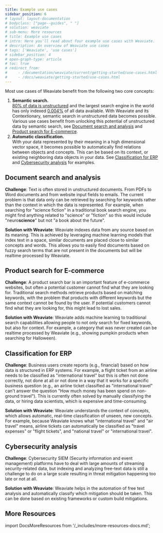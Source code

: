 ```yaml
---
title: Example use cases
sidebar_position: 6
# layout: layout-documentation
# bodyclass: ["page--guides", " "]
# solution: weaviate
# sub-menu: More resources
# title: Example use cases
# intro: Here you'll read about four example use cases with Weaviate.
# description: An overview of Weaviate use cases 
# tags: ['Weaviate', 'use cases']
# sidebar_position: 4
# open-graph-type: article
# toc: true
# redirect_from:
#     - /documentation/weaviate/current/getting-started/use-cases.html
#     - /docs/weaviate/getting-started/use-cases.html
---
```

<badges/>

Most use cases of Weaviate benefit from the following two core concepts: 

1. **Semantic search.**\
  [80% of data is unstructured](https://www.forbes.com/sites/forbestechcouncil/2019/01/29/the-80-blind-spot-are-you-ignoring-unstructured-organizational-data/) and the largest search engine in the world has only indexed [0.004%](https://www.seeker.com/how-much-of-the-internet-is-hidden-1792697912.html) of all data available. With Weaviate and its Contextionary, semantic search in unstructured data becomes possible. Various use cases benefit from unlocking this potential of unstructured data by semantic search, see [Document search and analysis](#document-search-and-analysis) and [Product search for E-commerce](#product-search-for-e-commerce).
2. **Automatic classification.**\
   With your data represented by their meaning in a high dimensional vector space, it becomes possible to automatically find relations between objects and concepts. This can be based on its context, or existing neighboring data objects in your data. See [Classification for ERP](#classification-for-erp) and [Cybersecurity analysis](#cybersecurity-analysis) for examples.

## Document search and analysis

**Challenge**: Text is often stored in unstructured documents. From PDFs to Word documents and from website input fields to emails. The current problem is that data only can be retrieved by searching for keywords rather than the context in which the data is represented. For example, when searching for "science fiction" in a traditional book search engine, you might find anything related to "science" or "fiction" so this would include "neuro**science**" but not "a book about the future".

**Solution with Weaviate**: Weaviate indexes data from any source based on its meaning. This is achieved by leveraging machine learning models that index text in a space, similar documents are placed close to similar concepts and words. This allows you to easily find documents based on fuzzy search terms that are not present in the documents but will be realtime processed by Weaviate.

## Product search for E-commerce

**Challenge**: A product search bar is an important feature of e-commerce websites, but often a potential customer cannot find what they are looking for. Traditional search methods retrieve products based on matching keywords, with the problem that products with different keywords but the same context cannot be found by the user. If potential customers cannot find what they are looking for, this might lead to lost sales.  

**Solution with Weaviate**: Weaviate adds machine learning to traditional search capabilities allowing people to not only search for fixed keywords, but also for context. For example, a category that was never created can be realtime processed by Weaviate (e.g., showing pumpkin products when searching for Halloween).

## Classification for ERP

**Challenge**: Business users create reports (e.g., financial) based on how data is structured in ERP systems. For example, a flight ticket from an airline needs to be classified as "international travel" but this is often not done correctly, not done at all or not done in a way that it works for a specific business question (e.g., an airline ticket classified as "international travel" can't answer the question "How much money has been spend on non-ground travel"). This is currently often solved by manually classifying the data, or hiring data scientists, which is expensive and time-consuming.

**Solution with Weaviate**: Weaviate understands the context of concepts, which allows automatic, real-time classification of unseen, new concepts. For example, because Weaviate knows what "international travel" and "air travel" means, airline tickets can automatically be classified as "travel expenses" or "flight tickets", and "national travel" or "international travel".

## Cybersecurity analysis

**Challenge**: Cybersecurity SIEM (Security information and event management) platforms have to deal with large amounts of streaming security-related data, but indexing and analyzing free-text data is still a challenge to do on a large scale resulting in threat mitigation happening too late or not at all.

**Solution with Weaviate**: Weaviate helps in the automation of free text analysis and automatically classify which mitigation should be taken. This can be done based on existing frameworks or custom build mitigations.


## More Resources

import DocsMoreResources from '/_includes/more-resources-docs.md';

<DocsMoreResources />
